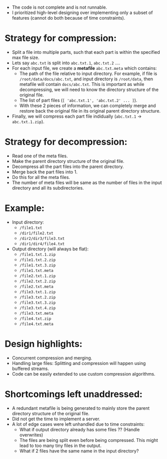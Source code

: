 - The code is not complete and is not runnable.
- I prioritized high-level designing over implementing only a subset of features (cannot do both because of time constraints).

# Strategy for compression:
- Split a file into multiple parts, such that each part is within the specified max file size.
- Lets say `abc.txt` is split into `abc.txt.1`, `abc.txt.2` ....
- For each input file, we create a **metafile** `abc.txt.meta` which contains:
    - The path of the file relative to input directory.
        For example, if file is `/root/data/docs/abc.txt`, and input directory is `/root/data`, then metafile will contain `docs/abc.txt`.
        This is important as while decompressing, we will need to know the directory structure of the original file.
    - The list of part files (`[ 'abc.txt.1', 'abc.txt.2' ... ]`).
    - With these 2 pieces of information, we can completely merge and restore back the original file in its original parent directory structure.
- Finally, we will compress each part file indidually (`abc.txt.1` -> `abc.txt.1.zip`).

# Strategy for decompression:
- Read one of the meta files.
- Make the parent directory structure of the original file.
- Decompress all the part files into the parent directory.
- Merge back the part files into 1.
- Do this for all the meta files.
- The number of meta files will be same as the number of files in the input directory and all its subdirectories.

# Example:
- Input directory:
  - `/file1.txt`
  - `/dir1/file2.txt`
  - `/dir2/dir3/file3.txt`
  - `/dir1/dir4/file4.txt`
- Output directory (will always be flat):
  - `/file1.txt.1.zip`
  - `/file1.txt.2.zip`
  - `/file1.txt.3.zip`
  - `/file1.txt.meta`
  - `/file2.txt.1.zip`
  - `/file2.txt.2.zip`
  - `/file2.txt.meta`
  - `/file3.txt.1.zip`
  - `/file3.txt.2.zip`
  - `/file3.txt.3.zip`
  - `/file3.txt.4.zip`
  - `/file3.txt.meta`
  - `/file4.txt.zip`
  - `/file4.txt.meta`

# Design highlights:
- Concurrent compression and merging.
- Handling large files: Splitting and compression will happen using buffered streams.
- Code can be easily extended to use custom compression algorithms.

# Shortcomings left unaddressed:
- A redundant metafile is being generated to mainly store the parent directory structure of the original file.
- Did not get the time to implement a server.
- A lot of edge cases were left unhandled due to time constraints:
  - What if output directory already has some files ?? (Handle overwrites)
  - The files are being split even before being compressed. This might lead to too many tiny files in the output.
  - What if 2 files have the same name in the input directory?